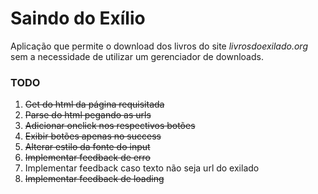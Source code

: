 Saindo do Exílio
================

Aplicação que permite o download dos livros do site _livrosdoexilado.org_ sem a necessidade de utilizar um gerenciador de downloads.

### TODO
1. ~~Get do html da página requisitada~~
2. ~~Parse do html pegando as urls~~
3. ~~Adicionar onclick nos respectivos botões~~
4. ~~Exibir botões apenas no success~~
5. ~~Alterar estilo da fonte do input~~
6. ~~Implementar feedback de erro~~
7. Implementar feedback caso texto não seja url do exilado
8. ~~Implementar feedback de loading~~
